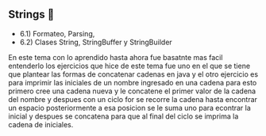 ## Strings 🧬
- 6.1) Formateo, Parsing,
- 6.2) Clases String, StringBuffer y StringBuilder

En este tema con lo aprendido hasta ahora fue basatnte mas facil entenderlo los ejercicios que hice de este tema fue uno en el que se tiene que plantear las formas de concatenar cadenas 
en java y el otro ejercicio es para imprimir las iniciales de un nombre ingresado en una cadena para esto primero cree una cadena nueva y le concatene el primer valor de la cadena del
nombre y despues con un ciclo for se recorre la cadena hasta encontrar un espacio posteriormente a esa posicion se le suma uno para econtrar la inicial y despues se concatena para que al final
del ciclo se imprima la cadena de iniciales.
